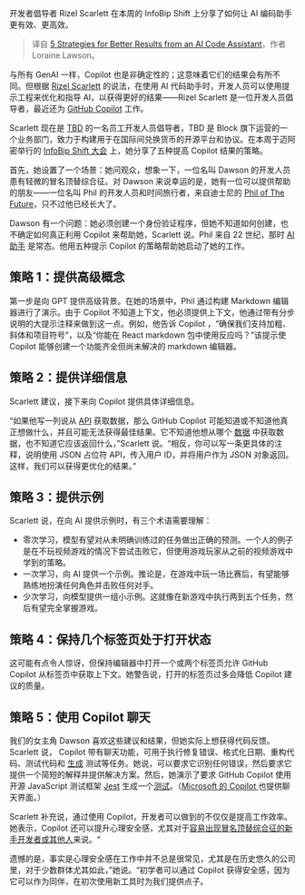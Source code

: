 
<!--
title: 提升AI代码助手的5个策略
cover: https://cdn.thenewstack.io/media/2024/04/474ac28b-rizelscarlett-2.jpg
-->

开发者倡导者 Rizel Scarlett 在本周的 InfoBip Shift 上分享了如何让 AI 编码助手更有效、更高效。

> 译自 [5 Strategies for Better Results from an AI Code Assistant](https://thenewstack.io/5-strategies-for-better-results-from-an-ai-code-assistant/)，作者 Loraine Lawson。

与所有 GenAI 一样，Copilot 也是非确定性的；这意味着它们的结果会有所不同。但根据 [Rizel Scarlett](https://www.linkedin.com/in/rizel-bobb-semple/) 的说法，在使用 AI 代码助手时，开发人员可以使用提示工程来优化和指导 AI，以获得更好的结果——Rizel Scarlett 是一位开发人员倡导者，最近还为 [GitHub Copilot](https://thenewstack.io/github-copilot-and-open-source-a-love-story-that-wont-end-well/) 工作。

Scarlett 现在是 [TBD](https://www.tbd.website/) 的一名员工开发人员倡导者，TBD 是 Block 旗下运营的一个业务部门，致力于构建用于在国际间兑换货币的开源平台和协议。在本周于迈阿密举行的 [InfoBip Shift 大会](https://shift.infobip.com/) 上，她分享了五种提高 Copilot 结果的策略。

首先，她设置了一个场景：她问观众，想象一下，一位名叫 Dawson 的开发人员患有轻微的冒名顶替综合征。对 Dawson 来说幸运的是，她有一位可以提供帮助的朋友——一位名叫 Phil 的开发人员和时间旅行者，来自迪士尼的 [Phil of The Future](https://www.imdb.com/title/tt0340281/)，只不过他已经长大了。

Dawson 有一个问题：她必须创建一个身份验证程序，但她不知道如何创建，也不确定如何真正利用 Copilot 来帮助她，Scarlett 说。Phil 来自 22 世纪，那时 [AI 助手](https://thenewstack.io/meet-the-star-member-of-the-it-team-the-ai-assistant/) 是常态。他用五种提示 Copilot 的策略帮助她启动了她的工作。

## 策略 1：提供高级概念

第一步是向 GPT 提供高级背景。在她的场景中，Phil 通过构建 Markdown 编辑器进行了演示。由于 Copilot 不知道上下文，他必须提供上下文，他通过带有分步说明的大提示注释来做到这一点。例如，他告诉 Copilot ，“确保我们支持加粗、斜体和项目符号”，以及“你能在 React markdown 包中使用反应吗？”该提示使 Copilot 能够创建一个功能齐全但尚未解决的 markdown 编辑器。

## 策略 2：提供详细信息

Scarlett 建议，接下来向 Copilot 提供具体详细信息。

“如果他写一列说从 [API](https://thenewstack.io/api-design-is-pretty-bad-heres-how-to-fix-it/) 获取数据，那么 GitHub  Copilot 可能知道或不知道他真正想做什么，并且可能无法获得最佳结果。它不知道他想从哪个 [数据](https://thenewstack.io/sir-tim-berners-lees-solid-protocol-puts-data-back-in-the-control-of-the-end-user/) 中获取数据，也不知道它应该返回什么，”Scarlett 说。“相反，你可以写一条更具体的注释，说明使用 JSON 占位符 API，传入用户 ID，并将用户作为 JSON 对象返回。这样，我们可以获得更优化的结果。”

## 策略 3：提供示例

Scarlett 说，在向 AI 提供示例时，有三个术语需要理解：

- 零次学习，模型有望对从未明确训练过的任务做出正确的预测。一个人的例子是在不玩视频游戏的情况下尝试击败它，但使用游戏玩家从之前的视频游戏中学到的策略。
- 一次学习，向 AI 提供一个示例。推论是，在游戏中玩一场比赛后，有望能够熟练地扮演任何角色并击败任何对手。
- 少次学习，向模型提供一组小示例。这就像在新游戏中执行两到五个任务，然后有望完全掌握游戏。

## 策略 4：保持几个标签页处于打开状态

这可能有点令人惊讶，但保持编辑器中打开一个或两个标签页允许 GitHub  Copilot 从标签页中获取上下文。她警告说，打开的标签页过多会降低 Copilot 建议的质量。

## 策略 5：使用 Copilot 聊天

我们的女主角 Dawson 喜欢这些建议和结果，但她实际上想获得代码反馈。Scarlett 说， Copilot 带有聊天功能，可用于执行修复错误、格式化日期、重构代码、测试代码和 [生成](https://thenewstack.io/make-your-dev-life-easier-by-generating-tests-with-codiumai/) 测试等任务。她说，可以要求它识别任何错误，然后要求它提供一个简短的解释并提供解决方案。然后，她演示了要求 GitHub  Copilot 使用开源 JavaScript 测试框架 [Jest](https://thenewstack.io/jest-metas-javascript-testing-framework-joins-openjs/) 生成一个[测试](https://thenewstack.io/microsoft-one-ups-google-with-copilot-stack-for-developers/)。（[Microsoft 的 Copilot ](https://thenewstack.io/microsoft-one-ups-google-with-copilot-stack-for-developers/) 也提供聊天界面。）

Scarlett 补充说，通过使用 Copilot，开发者可以做到的不仅仅是提高工作效率。她表示，Copilot 还可以提升心理安全感，尤其对于[容易出现冒名顶替综合征的新手开发者或其他人](https://thenewstack.io/shameless-developers-how-to-manage-imposter-syndrome-within-your-team/)来说。“

遗憾的是，事实是心理安全感在工作中并不总是很常见，尤其是在历史悠久的公司里，对于少数群体尤其如此，”她说。“初学者可以通过 Copilot 获得安全感，因为它可以作为同伴，在初次使用新工具时为我们提供点子。
